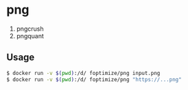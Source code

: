 # png
1. pngcrush
2. pngquant

## Usage
```bash
$ docker run -v $(pwd):/d/ foptimize/png input.png
$ docker run -v $(pwd):/d/ foptimize/png "https://...png"
```
